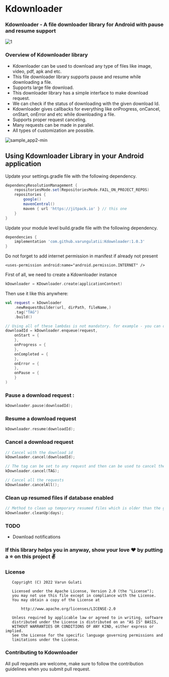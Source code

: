 # Kdownloader
### Kdownloader - A file downloader library for Android with pause and resume support

![1](https://user-images.githubusercontent.com/14194334/236659163-0d3f17a6-99ea-4b38-aec9-36ce93bb006d.png)

### Overview of Kdownloader library
* Kdownloader can be used to download any type of files like image, video, pdf, apk and etc.
* This file downloader library supports pause and resume while downloading a file.
* Supports large file download.
* This downloader library has a simple interface to make download request.
* We can check if the status of downloading with the given download Id.
* Kdownloader gives callbacks for everything like onProgress, onCancel, onStart, onError and etc while downloading a file.
* Supports proper request canceling.
* Many requests can be made in parallel.
* All types of customization are possible.

![sample_app2-min](https://user-images.githubusercontent.com/14194334/236852098-406eeb27-f036-42bf-aab4-74eb4492f4d8.png)

## Using Kdownloader Library in your Android application

Update your settings.gradle file with the following dependency.

```groovy
dependencyResolutionManagement {
    repositoriesMode.set(RepositoriesMode.FAIL_ON_PROJECT_REPOS)
    repositories {
        google()
        mavenCentral()
        maven { url 'https://jitpack.io' } // this one
    }
}
```

Update your module level build.gradle file with the following dependency.

```groovy
dependencies {
    implementation 'com.github.varungulatii:Kdownloader:1.0.3'
}
```
Do not forget to add internet permission in manifest if already not present

```
<uses-permission android:name="android.permission.INTERNET" />
```

First of all, we need to create a Kdownloader instance
```kotlin
kDownloader = KDownloader.create(applicationContext)
```

Then use it like this anywhere:

```kotlin
val request = kDownloader
    .newRequestBuilder(url, dirPath, fileName,)
    .tag("TAG")
    .build()

// Using all of these lambdas is not mandatory. for example - you can only use onStart or onProgress also
downloadId = kDownloader.enqueue(request, 
    onStart = {
    },    
    onProgress = {
    }, 
    onCompleted = {
    }, 
    onError = {
    }, 
    onPause = {
    }
)
```

### Pause a download request :

```kotlin
kDownloader.pause(downloadId);
```
### Resume a download request
```kotlin
kDownloader.resume(downloadId);
```

### Cancel a download request
```kotlin
// Cancel with the download id
kDownloader.cancel(downloadId);

// The tag can be set to any request and then can be used to cancel the request
kDownloader.cancel(TAG);

// Cancel all the requests
kDownloader.cancelAll();
```

### Clean up resumed files if database enabled
```kotlin
// Method to clean up temporary resumed files which is older than the given day
kDownloader.cleanUp(days);
```

### TODO

*  Download notifications

### If this library helps you in anyway, show your love ❤️ by putting a ⭐ on this project ✌️

### License
```
   Copyright (C) 2022 Varun Gulati

   Licensed under the Apache License, Version 2.0 (the "License");
   you may not use this file except in compliance with the License.
   You may obtain a copy of the License at

       http://www.apache.org/licenses/LICENSE-2.0

   Unless required by applicable law or agreed to in writing, software
   distributed under the License is distributed on an "AS IS" BASIS,
   WITHOUT WARRANTIES OR CONDITIONS OF ANY KIND, either express or implied.
   See the License for the specific language governing permissions and
   limitations under the License.
```
   
### Contributing to Kdownloader

All pull requests are welcome, make sure to follow the contribution guidelines when you submit pull request.

